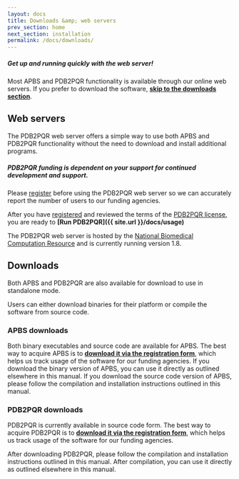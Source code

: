 ```yaml
---
layout: docs
title: Downloads &amp; web servers
prev_section: home
next_section: installation
permalink: /docs/downloads/
---
```


<div class="note">
	<h5>Get up and running quickly with the web server!</h5>
	<p>Most APBS and PDB2PQR functionality is available through our online web servers. If you prefer to download the software, <a href="#downloads"><b>skip to the downloads section</b></a>.</p>
</div>

## Web servers

The PDB2PQR web server offers a simple way to use both APBS and PDB2PQR functionality without the need to download and install additional programs.

<div class="note warning">
	<h5>PDB2PQR funding is dependent on your support for continued development and support.</h5>
	<p>Please <a href="http://goo.gl/JdqHYd" target="_blank" >register</a> before using the PDB2PQR web server so we can accurately report the number of users to our funding agencies.</p>
</div>

After you have <a href="http://goo.gl/HkN4kj" target="_blank" >registered</a> and reviewed the terms of the [PDB2PQR license](https://raw.github.com/sobolevnrm/apbs-pdb2pqr/master/pdb2pqr/COPYING), you are ready to **[Run PDB2PQR]({{ site.url }}/docs/usage)**

The PDB2PQR web server is hosted by the <a target="_blank" href="http://nbcr.ucsd.edu">National Biomedical Computation Resource</a> and is currently running version 1.8.
<!-- TODO: Add link to Version 1.8 release notes -->

<h2 id="downloads">Downloads</h2>

Both APBS and PDB2PQR are also available for download to use in standalone mode.
<!-- TODO:  Add links to source compilation instructions -->
Users can either download binaries for their platform or compile the software from source code.

### APBS downloads

<p>Both binary executables and source code are available for APBS.
The best way to acquire APBS is to <a href="http://goo.gl/HkN4kj" target="_blank" ><b>download it via the registration form</b></a>, which helps us track usage of the software for our funding agencies.
<!-- TODO:  Add link to usage section -->
If you download the binary version of APBS, you can use it directly as outlined elsewhere in this manual.
<!-- TODO:  Add link to compilation instructions -->
If you download the source code version of APBS, please follow the compilation and installation instructions outlined in this manual.</p>

### PDB2PQR downloads

<p>PDB2PQR is currently available in source code form. 
The best way to acquire PDB2PQR is to <a href="http://goo.gl/HkN4kj" target="_blank"><b>download it via the registration form</b></a>, which helps us track usage of the software for our funding agencies.</p>
<!-- TODO:  Add link to compilation instructions -->
After downloading PDB2PQR, please follow the compilation and installation instructions outlined in this manual.
<!-- TODO:  Add link to usage section -->
After compilation, you can use it directly as outlined elsewhere in this manual.